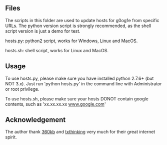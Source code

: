 Files
------
The scripts in this folder are used to update hosts for g0og1e from specific URLs.
The python version script is strongly recommended, as the shell script version is just a demo for test.

hosts.py: python2 script, works for Windows, Linux and MacOS.

hosts.sh: shell script, works for Linux and MacOS. 

Usage
------
To use hosts.py, please make sure you have installed python 2.7.6+ (but NOT 3.x). Just run 'python hosts.py' in the command line with Administrator or root privilege.

To use hosts.sh, please make sure your hosts DONOT contain google contents, such as 'xx.xx.xx.xx www.google.com'

Acknowledgement
------
The author thank [360kb](http://www.360kb.com/kb/2_122.html) and [txthinking](https://github.com/txthinking/google-hosts) very much for their great internet spirit.
